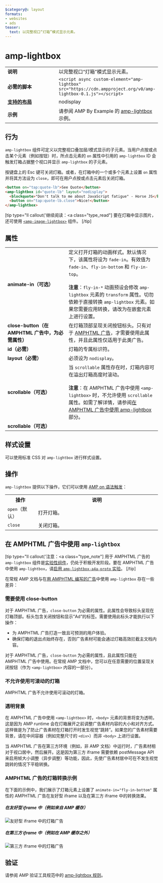 ```yaml
---
$category@: layout
formats:
- websites
- ads
teaser:
  text: 以完整视口“灯箱”模式显示元素。
---
```




<!--
       Copyright 2016 The AMP HTML Authors. All Rights Reserved.

       Licensed under the Apache License, Version 2.0 (the "License");
     you may not use this file except in compliance with the License.
     You may obtain a copy of the License at

     http://www.apache.org/licenses/LICENSE-2.0

     Unless required by applicable law or agreed to in writing, software
     distributed under the License is distributed on an "AS-IS" BASIS,
     WITHOUT WARRANTIES OR CONDITIONS OF ANY KIND, either express or implied.
     See the License for the specific language governing permissions and
     limitations under the License.
-->

# amp-lightbox

<table>
  <tr>
    <td width="40%"><strong>说明</strong></td>
    <td>以完整视口“灯箱”模式显示元素。</td>
  </tr>
  <tr>
    <td width="40%"><strong>必需的脚本</strong></td>
    <td><code>&lt;script async custom-element="amp-lightbox" src="https://cdn.ampproject.org/v0/amp-lightbox-0.1.js"&gt;&lt;/script&gt;</code></td>
  </tr>
  <tr>
    <td class="col-fourty"><strong><a href="../../../documentation/guides-and-tutorials/develop/style_and_layout/control_layout.md">支持的布局</a></strong></td>
    <td>nodisplay</td>
  </tr>
  <tr>
    <td width="40%"><strong>示例</strong></td>
    <td>请参阅 AMP By Example 的 <a href="https://ampbyexample.com/components/amp-lightbox/">amp-lightbox</a> 示例。</td>
  </tr>
</table>


## 行为

`amp-lightbox` 组件可定义以完整视口叠加层/模式显示的子元素。当用户点按或点击某个元素（例如按钮）时，所点击元素的 `on` 属性中引用的 `amp-lightbox` ID 会触发灯箱占据整个视口并显示 `amp-lightbox` 的子元素。

按键盘上的 Esc 键可关闭灯箱。或者，在灯箱中的一个或多个元素上设置 `on` 属性并将其方法设为 `close`，即可在用户点按或点击元素后关闭灯箱。

```html
<button on="tap:quote-lb">See Quote</button>
<amp-lightbox id="quote-lb" layout="nodisplay">
  <blockquote>"Don't talk to me about JavaScript fatigue" - Horse JS</blockquote>
  <button on="tap:quote-lb.close">Nice!</button>
</amp-lightbox>
```

[tip type="ll callout('继续阅读：</b><a class="type_read"]
要在灯箱中显示图片，还可使用 [`<amp-image-lightbox>`](amp-image-lightbox.md) 组件。
[/tip]

## 属性

<table>
  <tr>
    <td width="40%"><strong>animate-in（可选）</strong></td>
    <td>定义打开灯箱的动画样式。默认情况下，该属性将设为 <code>fade-in</code>。有效值为 <code>fade-in</code>、<code>fly-in-bottom</code> 和 <code>fly-in-top</code>。
      <br><br>
        <strong>注意</strong>：<code>fly-in-*</code> 动画预设会修改 <code>amp-lightbox</code> 元素的 <code>transform</code> 属性。切勿依赖于直接转换 <code>amp-lightbox</code> 元素。如果您需要应用转换，请改为在嵌套元素上进行设置。</td>
      </tr>
      <tr>
        <td width="40%"><strong>close-button（在 AMPHTML 广告中，为必需属性）</strong></td>
        <td>在灯箱顶部呈现关闭按钮标头。只有对于 <a href="#a4a">AMPHTML 广告</a>，才需要使用此属性，并且此属性仅适用于此类广告。</td>
      </tr>
      <tr>
        <td width="40%"><strong>id（必需）</strong></td>
        <td>灯箱的专属标识符。</td>
      </tr>
      <tr>
        <td width="40%"><strong>layout（必需）</strong></td>
        <td>必须设为 <code>nodisplay</code>。</td>
      </tr>
      <tr>
        <td width="40%"><strong>scrollable（可选）</strong></td>
        <td>当 <code>scrollable</code> 属性存在时，灯箱内容可在溢出灯箱高度时滚动。
          <br><br>
            <strong>注意</strong>：在 AMPHTML 广告中使用 <code>&lt;amp-lightbox&gt;</code> 时，不允许使用 <code>scrollable</code> 属性。如需了解详情，请参阅<a href="#a4a">在 AMPHTML 广告中使用 amp-lightbox</a> 部分。</td>
          </tr>
          <tr>
            <td width="40%"><strong>scrollable（可选）</strong></td>
            <td></td>
          </tr>
        </table>

## 样式设置

可以使用标准 CSS 对 `amp-lightbox` 进行样式设置。

## 操作

`amp-lightbox` 提供以下操作，它们可以使用 [AMP on 语法触发](../../../documentation/guides-and-tutorials/learn/amp-actions-and-events.md)：

<table>
  <tr>
    <th width="20%">操作</th>
    <th>说明</th>
  </tr>
  <tr>
    <td><code>open</code>（默认）</td>
    <td>打开灯箱。</td>
  </tr>
  <tr>
    <td><code>close</code></td>
    <td>关闭灯箱。</td>
  </tr>
</table>

## <a id="a4a"></a>在 AMPHTML 广告中使用 `amp-lightbox`

[tip type="ll callout('注意：</b><a class="type_note"]
用于 AMPHTML 广告的 `amp-lightbox` 组件是[实验性组件](../../../documentation/guides-and-tutorials/learn/experimental.md)，仍处于积极开发阶段。要在 AMPHTML 广告中使用 `amp-lightbox`，请[启用 `amp-lightbox-a4a-proto` 实验](http://cdn.ampproject.org/experiments.html)。
[/tip]

在常规 AMP 文档与在[用 AMPHTML 编写的广告](../../../documentation/guides-and-tutorials/learn/a4a_spec.md)中使用 `amp-lightbox` 存在一些差异：

### 需要使用 close-button

对于 AMPHTML 广告，`close-button` 为必需的属性。此属性会导致标头呈现在灯箱顶部。标头包含关闭按钮和显示“Ad”的标签。需要使用此标头才能执行以下操作：

* 为 AMPHTML 广告打造一致且可预测的用户体验。
* 确保灯箱的退出点始终存在，否则广告素材可能会通过灯箱高效拦截主文档内容。

对于 AMPHTML 广告，`close-button` 为必需的属性，且此属性只能在 AMPHTML 广告中使用。在常规 AMP 文档中，您可以在任意需要的位置呈现关闭按钮（作为 `<amp-lightbox>` 内容的一部分）。

### 不允许使用可滚动的灯箱

AMPHTML 广告不允许使用可滚动的灯箱。

### 透明背景

在 AMPHTML 广告中使用 `<amp-lightbox>` 时，`<body>` 元素的背景将变为透明，这是因为 AMP runtime 会在灯箱展开之前调整广告素材内容的大小和对齐方式。这样做是为了防止广告素材在灯箱打开时发生视觉“跳转”。如果您的广告素材需要背景，请在中间容器（例如完整尺寸的 `<div>`）而非 `<body>` 上进行设置。

当 AMPHTML 广告在第三方环境（例如，非 AMP 文档）中运行时，广告素材相对于视口居中，然后展开。这是因为第三方 iframe 需要依赖 postMessage API 来启用帧大小调整（异步调整）等功能，因此，先使广告素材居中可在不发生视觉跳转的情况下平稳转换。

### AMPHTML 广告的灯箱转换示例

在下面的示例中，我们展示了灯箱元素上设置了 `animate-in="fly-in-bottom"` 属性的 AMPHTML 广告在友好型 iframe 以及在第三方 iframe 中的转换效果。

##### 在友好型 iframe 中（例如来自 AMP 缓存）

<amp-img alt="友好型 iframe 中的灯箱广告" width="360" height="480" src="https://github.com/ampproject/amphtml/raw/master/spec/img/lightbox-ad-fie.gif" layout="fixed">
  <noscript>
    <img alt="友好型 iframe 中的灯箱广告" src="../../spec/img/lightbox-ad-fie.gif">
    </noscript>
  </amp-img>

##### 在第三方 iframe 中（例如在 AMP 缓存之外）

<amp-img alt="第三方 iframe 中的灯箱广告" width="360" height="480" src="https://github.com/ampproject/amphtml/raw/master/spec/img/lightbox-ad-3p.gif" layout="fixed">
  <noscript>
    <img alt="第三方 iframe 中的灯箱广告" src="../../spec/img/lightbox-ad-3p.gif">
    </noscript>
  </amp-img>

## 验证

请参阅 AMP 验证工具规范中的 [amp-lightbox 规则](https://github.com/ampproject/amphtml/blob/master/extensions/amp-lightbox/validator-amp-lightbox.protoascii)。
